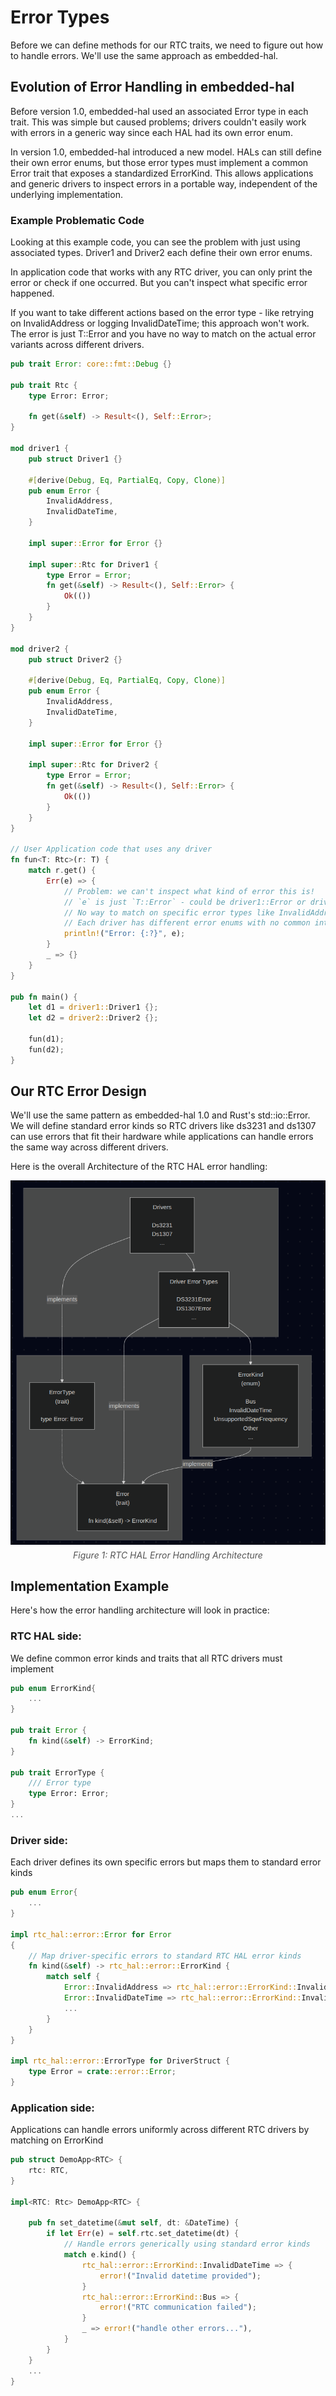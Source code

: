 # Error Types

Before we can define methods for our RTC traits, we need to figure out how to handle errors. We'll use the same approach as embedded-hal.

## Evolution of Error Handling in embedded-hal

Before version 1.0, embedded-hal used an associated Error type in each trait. This was simple but caused problems; drivers couldn't easily work with errors in a generic way since each HAL had its own error enum.

In version 1.0, embedded-hal introduced a new model. HALs can still define their own error enums, but those error types must implement a common Error trait that exposes a standardized ErrorKind. This allows applications and generic drivers to inspect errors in a portable way, independent of the underlying implementation.

### Example Problematic Code
Looking at this example code, you can see the problem with just using associated types. Driver1 and Driver2 each define their own error enums.

In application code that works with any RTC driver, you can only print the error or check if one occurred. But you can't inspect what specific error happened.

If you want to take different actions based on the error type - like retrying on InvalidAddress or logging InvalidDateTime; this approach won't work. The error is just T::Error and you have no way to match on the actual error variants across different drivers.

```rust
pub trait Error: core::fmt::Debug {}

pub trait Rtc {
    type Error: Error;

    fn get(&self) -> Result<(), Self::Error>;
}

mod driver1 {
    pub struct Driver1 {}

    #[derive(Debug, Eq, PartialEq, Copy, Clone)]
    pub enum Error {
        InvalidAddress,
        InvalidDateTime,
    }

    impl super::Error for Error {}

    impl super::Rtc for Driver1 {
        type Error = Error;
        fn get(&self) -> Result<(), Self::Error> {
            Ok(())
        }
    }
}

mod driver2 {
    pub struct Driver2 {}

    #[derive(Debug, Eq, PartialEq, Copy, Clone)]
    pub enum Error {
        InvalidAddress,
        InvalidDateTime,
    }

    impl super::Error for Error {}

    impl super::Rtc for Driver2 {
        type Error = Error;
        fn get(&self) -> Result<(), Self::Error> {
            Ok(())
        }
    }
}

// User Application code that uses any driver
fn fun<T: Rtc>(r: T) {
    match r.get() {
        Err(e) => {
            // Problem: we can't inspect what kind of error this is!
            // `e` is just `T::Error` - could be driver1::Error or driver2::Error
            // No way to match on specific error types like InvalidAddress, InvalidDateTime, etc.
            // Each driver has different error enums with no common interface
            println!("Error: {:?}", e);
        }
        _ => {}
    }
}

pub fn main() {
    let d1 = driver1::Driver1 {};
    let d2 = driver2::Driver2 {};

    fun(d1);
    fun(d2);
}
```

## Our RTC Error Design

We'll use the same pattern as embedded-hal 1.0 and Rust's std::io::Error. We will define standard error kinds so RTC drivers like ds3231 and ds1307 can use errors that fit their hardware while applications can handle errors the same way across different drivers.

Here is the overall Architecture of the RTC HAL error handling:

<div style="text-align: center;">
  <a href="./images/rtc-hal-error.png"><img style="display: block; margin: auto;" alt="DS3231 Pinout" src="./images/rtc-hal-error.png"/></a>
  <figcaption style="font-style: italic; margin-top: 8px; color: #555;">
    Figure 1: RTC HAL Error Handling Architecture
  </figcaption>
</div> 

## Implementation Example
Here's how the error handling architecture will look in practice:

### RTC HAL side:
We define common error kinds and traits that all RTC drivers must implement

```rust
pub enum ErrorKind{
    ...
}

pub trait Error { 
    fn kind(&self) -> ErrorKind;
}

pub trait ErrorType {
    /// Error type
    type Error: Error;
}
...
```

### Driver side:
Each driver defines its own specific errors but maps them to standard error kinds

```rust
pub enum Error{
    ...
}

impl rtc_hal::error::Error for Error
{
    // Map driver-specific errors to standard RTC HAL error kinds
    fn kind(&self) -> rtc_hal::error::ErrorKind {
        match self {
            Error::InvalidAddress => rtc_hal::error::ErrorKind::InvalidAddress,
            Error::InvalidDateTime => rtc_hal::error::ErrorKind::InvalidDateTime,
            ...
        }
    }
}

impl rtc_hal::error::ErrorType for DriverStruct {
    type Error = crate::error::Error;
}
```

### Application side:
Applications can handle errors uniformly across different RTC drivers by matching on ErrorKind

```rust
pub struct DemoApp<RTC> {
    rtc: RTC,
}

impl<RTC: Rtc> DemoApp<RTC> {

    pub fn set_datetime(&mut self, dt: &DateTime) {
        if let Err(e) = self.rtc.set_datetime(dt) {
            // Handle errors generically using standard error kinds
            match e.kind() {
                rtc_hal::error::ErrorKind::InvalidDateTime => {
                    error!("Invalid datetime provided");
                }
                rtc_hal::error::ErrorKind::Bus => {
                    error!("RTC communication failed");
                }
                _ => error!("handle other errors..."),
            }
        }
    }
    ...
}
```
